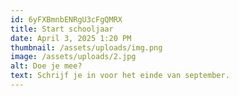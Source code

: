 ```yaml
---
id: 6yFXBmnbENRgU3cFgQMRX
title: Start schooljaar
date: April 3, 2025 1:20 PM
thumbnail: /assets/uploads/img.png
image: /assets/uploads/2.jpg
alt: Doe je mee?
text: Schrijf je in voor het einde van september.
---
```

